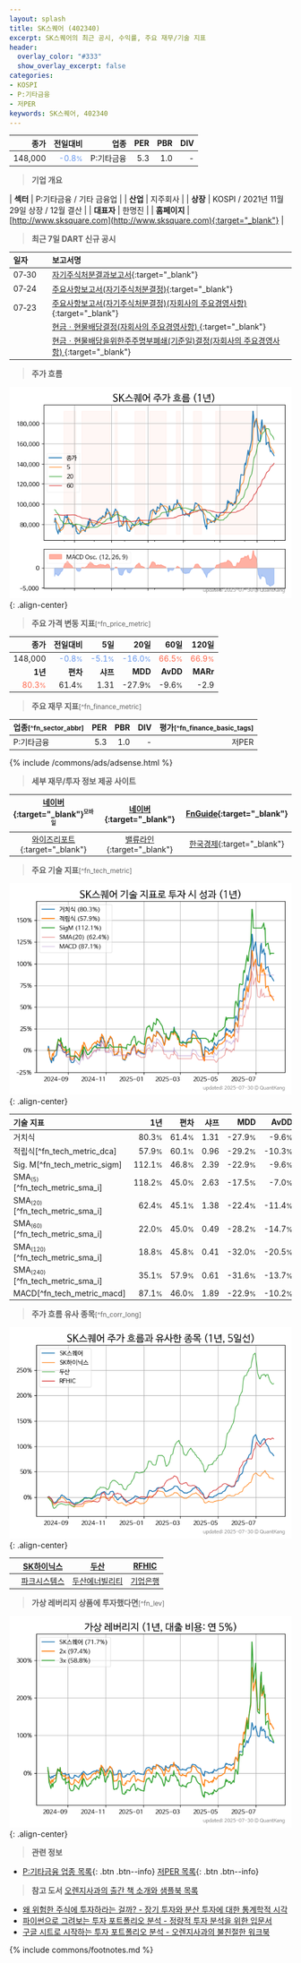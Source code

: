 ```yaml
---
layout: splash
title: SK스퀘어 (402340)
excerpt: SK스퀘어의 최근 공시, 수익률, 주요 재무/기술 지표
header:
  overlay_color: "#333"
  show_overlay_excerpt: false
categories:
- KOSPI
- P:기타금융
- 저PER
keywords: SK스퀘어, 402340
---
```


| **종가** | **전일대비** | **업종** | **PER** | **PBR** | **DIV** |
| -------: | -----------: | -------: | ------: | ------: | ------: |
| 148,000 | <span style="color: cornflowerblue">-0.8<small>%</small></span> | P:기타금융 | 5.3 | 1.0 | - |

<!-- more -->


> **기업 개요**<a id="company"></a>

| <span style="white-space:nowrap;">**섹터**</span> | P:기타금융 / 기타 금융업 |
| <span style="white-space:nowrap;">**산업**</span> | 지주회사 |
| <span style="white-space:nowrap;">**상장**</span> | KOSPI / 2021년 11월 29일 상장 / 12월 결산 |
| <span style="white-space:nowrap;">**대표자**</span> | 한명진 |
| <span style="white-space:nowrap;">**홈페이지**</span> | [http://www.sksquare.com](http://www.sksquare.com){:target="_blank"} |


> **최근 7일 DART 신규 공시**<a id="dart"></a>

| **일자** |      | **보고서명** |
| :------- | :--- | :----------- |
| 07&#x2011;30 | | [자기주식처분결과보고서](https://dart.fss.or.kr/dsaf001/main.do?rcpNo=20250730000231){:target="_blank"} |
| 07&#x2011;24 | | [주요사항보고서(자기주식처분결정)](https://dart.fss.or.kr/dsaf001/main.do?rcpNo=20250724000353){:target="_blank"} |
| 07&#x2011;23 | | [주요사항보고서(자기주식처분결정)(자회사의 주요경영사항)              ](https://dart.fss.or.kr/dsaf001/main.do?rcpNo=20250723800555){:target="_blank"} |
|  | | [현금ㆍ현물배당결정(자회사의 주요경영사항)              ](https://dart.fss.or.kr/dsaf001/main.do?rcpNo=20250723800553){:target="_blank"} |
|  | | [현금ㆍ현물배당을위한주주명부폐쇄(기준일)결정(자회사의 주요경영사항)              ](https://dart.fss.or.kr/dsaf001/main.do?rcpNo=20250723800549){:target="_blank"} |


> **주가 흐름**<a id="price"></a>

![402340](/stock/images/402340.png){: .align-center}


> **주요 가격 변동 지표**<small>[^fn_price_metric]</small>

| **종가** | **전일대비** | **5일** | **20일** | **60일** | **120일** |
| -------: | -----------: | ------: | -------: | -------: | --------: |
| 148,000 | <span style="color: cornflowerblue">-0.8<small>%</small></span> | <span style="color: cornflowerblue">-5.1<small>%</small></span> | <span style="color: cornflowerblue">-16.0<small>%</small></span> | <span style="color: tomato">66.5<small>%</small></span> | <span style="color: tomato">66.9<small>%</small></span> |
| **1년** | **편차** | **샤프** | **MDD** | **AvDD** | **MARr** |
| <span style="color: tomato">80.3<small>%</small></span> | 61.4<small>%</small> | 1.31 | -27.9<small>%</small> | -9.6<small>%</small> | -2.9 |


> **주요 재무 지표**<small>[^fn_finance_metric]</small>

| **업종**<small>[^fn_sector_abbr]</small> | **PER** | **PBR** | **DIV** | **평가**<small>[^fn_finance_basic_tags]</small> |
| :--------------------------------------- | ------: | ------: | ------: | ----------------------------------------------: |
| P:기타금융 | 5.3 | 1.0 | - | 저PER |



{% include /commons/ads/adsense.html %}

> **세부 재무/투자 정보 제공 사이트**

| [네이버](https://m.stock.naver.com/domestic/stock/402340/finance/summary){:target="_blank"}<sup><small>모바일</small></sup> | [네이버](https://finance.naver.com/item/coinfo.naver?code=402340){:target="_blank"} | [FnGuide](https://comp.fnguide.com/SVO2/ASP/SVD_Invest.asp?gicode=A402340&MenuYn=Y){:target="_blank"} |
| :---: | :---: | :---: |
| [와이즈리포트](https://comp.wisereport.co.kr/company/c1040001.aspx?cmp_cd=402340){:target="_blank"} | [밸류라인](https://www.valueline.co.kr/finance/summary/402340){:target="_blank"} | [한국경제](https://markets.hankyung.com/stock/402340/financial-summary){:target="_blank"} |


> **주요 기술 지표**<small>[^fn_tech_metric]</small>


![402340](/stock/images/402340_tech.png){: .align-center}

| **기술 지표** | **1년** | **편차** | **샤프** | **MDD** | **AvDD** |
| :------------ | ------: | -----------: | -------: | ------: | -------: |
| 거치식 | 80.3<small>%</small> | 61.4<small>%</small> | 1.31 | -27.9<small>%</small> | -9.6<small>%</small> |
| 적립식[^fn_tech_metric_dca] | 57.9<small>%</small> | 60.1<small>%</small> | 0.96 | -29.2<small>%</small> | -10.3<small>%</small> |
| Sig. M[^fn_tech_metric_sigm] | 112.1<small>%</small> | 46.8<small>%</small> | 2.39 | -22.9<small>%</small> | -9.6<small>%</small> |
| SMA<small><sub>(5)</sub></small>[^fn_tech_metric_sma_i] | 118.2<small>%</small> | 45.0<small>%</small> | 2.63 | -17.5<small>%</small> | -7.0<small>%</small> |
| SMA<small><sub>(20)</sub></small>[^fn_tech_metric_sma_i] | 62.4<small>%</small> | 45.1<small>%</small> | 1.38 | -22.4<small>%</small> | -11.4<small>%</small> |
| SMA<small><sub>(60)</sub></small>[^fn_tech_metric_sma_i] | 22.0<small>%</small> | 45.0<small>%</small> | 0.49 | -28.2<small>%</small> | -14.7<small>%</small> |
| SMA<small><sub>(120)</sub></small>[^fn_tech_metric_sma_i] | 18.8<small>%</small> | 45.8<small>%</small> | 0.41 | -32.0<small>%</small> | -20.5<small>%</small> |
| SMA<small><sub>(240)</sub></small>[^fn_tech_metric_sma_i] | 35.1<small>%</small> | 57.9<small>%</small> | 0.61 | -31.6<small>%</small> | -13.7<small>%</small> |
| MACD[^fn_tech_metric_macd] | 87.1<small>%</small> | 46.0<small>%</small> | 1.89 | -22.9<small>%</small> | -10.2<small>%</small> |


> **주가 흐름 유사 종목**<a id="corr"></a><small>[^fn_corr_long]</small>

![402340](/stock/images/402340_corr.png){: .align-center}

|       | [SK하이닉스](/000660/) | [두산](/000150/) | [RFHIC](/218410/) |
| :---: | :------------------------------------: | :------------------------------------: | :------------------------------------: |
|       | [파크시스템스](/140860/) | [두산에너빌리티](/034020/) | [기업은행](/024110/) |


> **가상 레버리지 상품에 투자했다면**<a id="2x"></a><small>[^fn_lev]</small>

![402340](/stock/images/402340_2x.png){: .align-center}


> **관련 정보**

- [P:기타금융 업종 목록](/stats/sector/kospi_업종_기타금융_종목/){: .btn .btn--info} [저PER 목록](/fn/fn_low_per/){: .btn .btn--info}

> **참고 도서** [오렌지사과의 출간 책 소개와 샘플북 목록](https://kongdori.tistory.com/691)

- [왜 위험한 주식에 투자하라는 걸까? - 장기 투자와 분산 투자에 대한 통계학적 시각](https://kongdori.tistory.com/421)
- [파이썬으로 그려보는 투자 포트폴리오 분석  - 정량적 투자 분석을 위한 입문서](https://kongdori.tistory.com/643)
- [구글 시트로 시작하는 투자 포트폴리오 분석 - 오렌지사과의 불친절한 워크북](https://kongdori.tistory.com/449)


{% include commons/footnotes.md %}